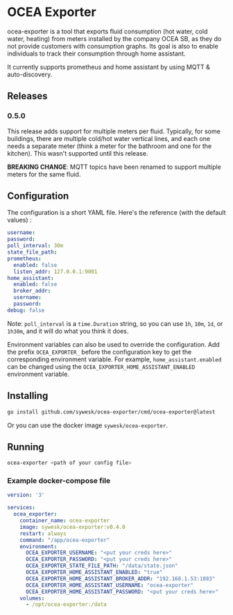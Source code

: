 # OCEA Exporter

ocea-exporter is a tool that exports fluid consumption (hot water, cold water, heating) from meters installed by the company OCEA SB, as they do not provide customers with consumption graphs. Its goal is also to enable individuals to track their consumption through home assistant.

It currently supports prometheus and home assistant by using MQTT & auto-discovery.

## Releases

### 0.5.0

This release adds support for multiple meters per fluid. Typically, for some buildings, there are multiple cold/hot water vertical lines, and each one needs a separate meter (think a meter for the bathroom and one for the kitchen). This wasn't supported until this release.

__BREAKING CHANGE__: MQTT topics have been renamed to support multiple meters for the same fluid.

## Configuration

The configuration is a short YAML file. Here's the reference (with the default values) :

```yaml
username: 
password: 
poll_interval: 30m
state_file_path: 
prometheus: 
  enabled: false
  listen_addr: 127.0.0.1:9001
home_assistant:
  enabled: false
  broker_addr: 
  username: 
  password: 
debug: false
```

Note: `poll_interval` is a `time.Duration` string, so you can use `1h`, `10m`, `1d`, or `1h30m`, and it will do what you think it does.

Environment variables can also be used to override the configuration. Add the prefix `OCEA_EXPORTER_` before the configuration key to get the corresponding environment variable. For example, `home_assistant.enabled` can be changed using the `OCEA_EXPORTER_HOME_ASSISTANT_ENABLED` environment variable.

## Installing

```sh
go install github.com/sywesk/ocea-exporter/cmd/ocea-exporter@latest
```

Or you can use the docker image `sywesk/ocea-exporter`.

## Running

```sh
ocea-exporter <path of your config file>
```

### Example docker-compose file

```yaml
version: '3'

services:
  ocea_exporter:
    container_name: ocea-exporter
    image: sywesk/ocea-exporter:v0.4.0
    restart: always
    command: "/app/ocea-exporter"
    environment:
      OCEA_EXPORTER_USERNAME: "<put your creds here>"
      OCEA_EXPORTER_PASSWORD: "<put your creds here>"
      OCEA_EXPORTER_STATE_FILE_PATH: "/data/state.json"
      OCEA_EXPORTER_HOME_ASSISTANT_ENABLED: "true"
      OCEA_EXPORTER_HOME_ASSISTANT_BROKER_ADDR: "192.168.1.53:1883"
      OCEA_EXPORTER_HOME_ASSISTANT_USERNAME: "ocea-exporter"
      OCEA_EXPORTER_HOME_ASSISTANT_PASSWORD: "<put your creds here>"
    volumes:
      - /opt/ocea-exporter:/data
```
